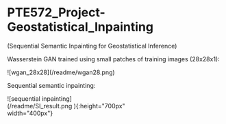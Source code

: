 # PTE572_Project-Geostatistical_Inpainting
(Sequential Semantic Inpainting for Geostatistical Inference)

Wasserstein GAN trained using small patches of training images (28x28x1):
<div style="width: 60%; height: 60%">
  ![wgan_28x28](/readme/wgan28.png)
</div>


Sequential semantic inpainting:
<div style="width: 60%; height: 60%">
![sequential inpainting](/readme/SI_result.png ){:height="700px" width="400px"}
</div>
